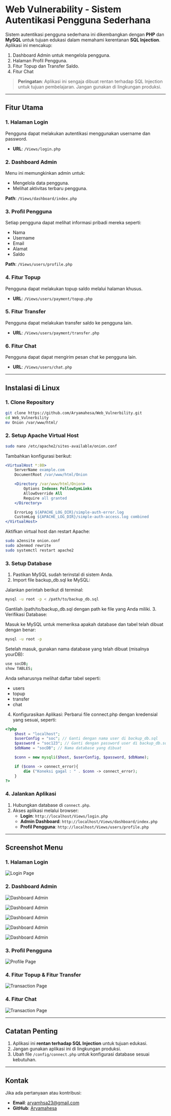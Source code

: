 # Web Vulnerability - Sistem Autentikasi Pengguna Sederhana

Sistem autentikasi pengguna sederhana ini dikembangkan dengan **PHP** dan **MySQL** untuk tujuan edukasi dalam memahami kerentanan **SQL Injection**. Aplikasi ini mencakup:

1. Dashboard Admin untuk mengelola pengguna.
2. Halaman Profil Pengguna.
3. Fitur Topup dan Transfer Saldo.
4. Fitur Chat

> **Peringatan**: Aplikasi ini sengaja dibuat rentan terhadap SQL Injection untuk tujuan pembelajaran. Jangan gunakan di lingkungan produksi.

---

## Fitur Utama

### 1. Halaman Login

Pengguna dapat melakukan autentikasi menggunakan username dan password.

- **URL**: `/Views/login.php`

### 2. Dashboard Admin

Menu ini memungkinkan admin untuk:

- Mengelola data pengguna.
- Melihat aktivitas terbaru pengguna.

**Path**: `/Views/dashboard/index.php`

### 3. Profil Pengguna

Setiap pengguna dapat melihat informasi pribadi mereka seperti:

- Nama
- Username
- Email
- Alamat
- Saldo

**Path**: `/Views/users/profile.php`

### 4. Fitur Topup

Pengguna dapat melakukan topup saldo melalui halaman khusus.

- **URL**: `/Views/users/payment/topup.php`

### 5. Fitur Transfer

Pengguna dapat melakukan transfer saldo ke pengguna lain.

- **URL**: `/Views/users/payment/transfer.php`

### 6. Fitur Chat

Pengguna dapat dapat mengirim pesan chat ke pengguna lain.

- **URL**: `/Views/users/chat.php`

---

## Instalasi di Linux

### 1. Clone Repository

```bash
git clone https://github.com/Aryamahesa/Web_Vulnerbility.git
cd Web_Vulnerbility
mv Onion /var/www/html/
```

### 2. Setup Apache Virtual Host

```bash
sudo nano /etc/apache2/sites-available/onion.conf
```

Tambahkan konfigurasi berikut:

```apache
<VirtualHost *:80>
    ServerName example.com
    DocumentRoot /var/www/html/Onion

    <Directory /var/www/html/Onion>
        Options Indexes FollowSymLinks
        AllowOverride All
        Require all granted
    </Directory>

    ErrorLog ${APACHE_LOG_DIR}/simple-auth-error.log
    CustomLog ${APACHE_LOG_DIR}/simple-auth-access.log combined
</VirtualHost>
```

Aktifkan virtual host dan restart Apache:

```bash
sudo a2ensite onion.conf
sudo a2enmod rewrite
sudo systemctl restart apache2
```

### 3. Setup Database
1. Pastikan MySQL sudah terinstal di sistem Anda.
2. Import file backup_db.sql ke MySQL:

Jalankan perintah berikut di terminal:

```bash
mysql -u root -p < /path/to/backup_db.sql
```
Gantilah /path/to/backup_db.sql dengan path ke file yang Anda miliki.
3. Verifikasi Database:

Masuk ke MySQL untuk memeriksa apakah database dan tabel telah dibuat dengan benar:
```bash
mysql -u root -p
```

Setelah masuk, gunakan nama database yang telah dibuat (misalnya yourDB):
```bash
use socDB;
show TABLES;
```

Anda seharusnya melihat daftar tabel seperti:
- users
- topup
- transfer
- chat

4. Konfigurasikan Aplikasi:
Perbarui file connect.php dengan kredensial yang sesuai, seperti: 
```php
<?php
    $host = "localhost";
    $userConfig = "soc"; // Ganti dengan nama user di backup_db.sql
    $password = "soc123"; // Ganti dengan password user di backup_db.sql
    $dbName = "socDB"; // Nama database yang dibuat

    $conn = new mysqli($host, $userConfig, $password, $dbName);

    if ($conn -> connect_error){
        die ("Koneksi gagal : " . $conn -> connect_error);
    }
?>
```


### 4. Jalankan Aplikasi

1. Hubungkan database di `connect.php`.
2. Akses aplikasi melalui browser:
   - **Login**: `http://localhost/Views/login.php`
   - **Admin Dashboard**: `http://localhost/Views/dashboard/index.php`
   - **Profil Pengguna**: `http://localhost/Views/users/profile.php`

---

## Screenshot Menu

### 1. Halaman Login
![Login Page](/img/login-page.png)

### 2. Dashboard Admin
![Dashboard Admin](/img/dashboard-information.png)


![Dashboard Admin](/img/users-data.png)


![Dashboard Admin](/img/users-chat-history.png)


![Dashboard Admin](/img/users-transfer-history.png)


![Dashboard Admin](/img/users-topup-history.png)

### 3. Profil Pengguna
![Profile Page](/img/profile-page.png)

### 4. Fitur Topup & Fitur Transfer
![Transaction Page](/img/transaction-page.png)

### 4. Fitur Chat
![Transaction Page](/img/chat-page.png)

---

## Catatan Penting

1. Aplikasi ini **rentan terhadap SQL Injection** untuk tujuan edukasi.
2. Jangan gunakan aplikasi ini di lingkungan produksi.
3. Ubah file `/config/connect.php` untuk konfigurasi database sesuai kebutuhan.

---

## Kontak

Jika ada pertanyaan atau kontribusi:

- **Email**: [aryamhsa23@gmail.com](mailto\:aryamhsa23@gmail.com)
- **GitHub**: [Aryamahesa](https://github.com/Aryamahesa)

